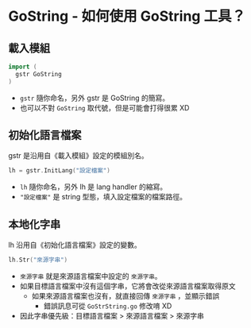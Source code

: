 # GoString - 如何使用 GoString 工具？
## 載入模組
``` go
import (
  gstr GoString
)
```

- `gstr` 隨你命名，另外 gstr 是 GoString 的簡寫。
- 也可以不對 `GoString` 取代號，但是可能會打得很累 XD

## 初始化語言檔案
gstr 是沿用自《載入模組》設定的模組別名。

```go
lh = gstr.InitLang("設定檔案")
```

- `lh` 隨你命名，另外 lh 是 lang handler 的縮寫。
- `"設定檔案"` 是 string 型態，填入設定檔案的檔案路徑。

## 本地化字串
lh 沿用自《初始化語言檔案》設定的變數。

```go
lh.Str("來源字串")
```

- `來源字串` 就是來源語言檔案中設定的 `來源字串`。
- 如果目標語言檔案中沒有這個字串，它將會改從來源語言檔案取得原文
  - 如果來源語言檔案也沒有，就直接回傳 `來源字串` ，並顯示錯誤
    - 錯誤訊息可從 `GoStrString.go` 修改唷 XD
- 因此字串優先級：目標語言檔案 > 來源語言檔案 > 來源字串
